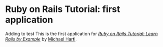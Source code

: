 # Ruby on Rails Tutorial: first application
Adding to test
This is the first application for
[*Ruby on Rails Tutorial: Learn Rails by Example*](http://railstutorial.org/)
by [Michael Hartl](http://michaelhartl.com/).
